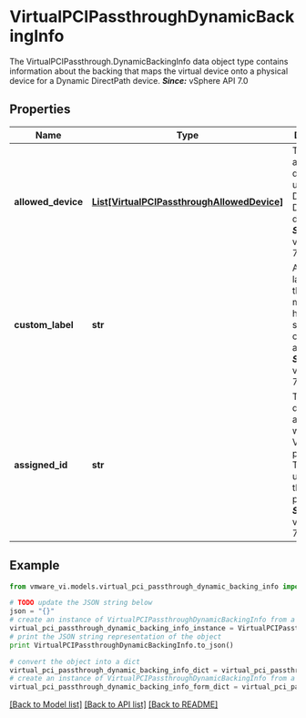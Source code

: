 # VirtualPCIPassthroughDynamicBackingInfo

The VirtualPCIPassthrough.DynamicBackingInfo data object type contains information about the backing that maps the virtual device onto a physical device for a Dynamic DirectPath device.  ***Since:*** vSphere API 7.0 

## Properties
Name | Type | Description | Notes
------------ | ------------- | ------------- | -------------
**allowed_device** | [**List[VirtualPCIPassthroughAllowedDevice]**](VirtualPCIPassthroughAllowedDevice.md) | The list of allowed devices for use with a Dynamic DirectPath device.  ***Since:*** vSphere API 7.0  | [optional] 
**custom_label** | **str** | An optional label.  If set, the device must also have the same customLabel attribute set.  ***Since:*** vSphere API 7.0  | [optional] 
**assigned_id** | **str** | The id of the device assigned when the VM is powered on.  This value is unset when the VM is powered off.  ***Since:*** vSphere API 7.0  | [optional] 

## Example

```python
from vmware_vi.models.virtual_pci_passthrough_dynamic_backing_info import VirtualPCIPassthroughDynamicBackingInfo

# TODO update the JSON string below
json = "{}"
# create an instance of VirtualPCIPassthroughDynamicBackingInfo from a JSON string
virtual_pci_passthrough_dynamic_backing_info_instance = VirtualPCIPassthroughDynamicBackingInfo.from_json(json)
# print the JSON string representation of the object
print VirtualPCIPassthroughDynamicBackingInfo.to_json()

# convert the object into a dict
virtual_pci_passthrough_dynamic_backing_info_dict = virtual_pci_passthrough_dynamic_backing_info_instance.to_dict()
# create an instance of VirtualPCIPassthroughDynamicBackingInfo from a dict
virtual_pci_passthrough_dynamic_backing_info_form_dict = virtual_pci_passthrough_dynamic_backing_info.from_dict(virtual_pci_passthrough_dynamic_backing_info_dict)
```
[[Back to Model list]](../README.md#documentation-for-models) [[Back to API list]](../README.md#documentation-for-api-endpoints) [[Back to README]](../README.md)


